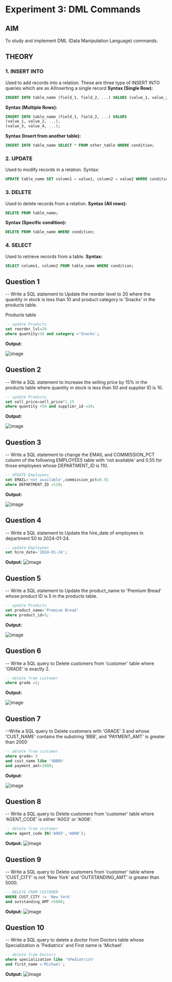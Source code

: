 # Experiment 3: DML Commands

## AIM
To study and implement DML (Data Manipulation Language) commands.

## THEORY

### 1. INSERT INTO
Used to add records into a relation.
These are three type of INSERT INTO queries which are as
A)Inserting a single record
**Syntax (Single Row):**
```sql
INSERT INTO table_name (field_1, field_2, ...) VALUES (value_1, value_2, ...);
```
**Syntax (Multiple Rows):**
```sql
INSERT INTO table_name (field_1, field_2, ...) VALUES
(value_1, value_2, ...),
(value_3, value_4, ...);
```
**Syntax (Insert from another table):**
```sql
INSERT INTO table_name SELECT * FROM other_table WHERE condition;
```
### 2. UPDATE
Used to modify records in a relation.
Syntax:
```sql
UPDATE table_name SET column1 = value1, column2 = value2 WHERE condition;
```
### 3. DELETE
Used to delete records from a relation.
**Syntax (All rows):**
```sql
DELETE FROM table_name;
```
**Syntax (Specific condition):**
```sql
DELETE FROM table_name WHERE condition;
```
### 4. SELECT
Used to retrieve records from a table.
**Syntax:**
```sql
SELECT column1, column2 FROM table_name WHERE condition;
```
**Question 1**
--
-- Write a SQL statement to Update the reorder level to 20 where the quantity in stock is less than 10 and product category is 'Snacks' in the products table.

Products table

```sql
-- update Products
set reorder_lvl=20
where quantity<10 and category ='Snacks';
```

**Output:**

![image](https://github.com/user-attachments/assets/a3334f41-72e3-4aa5-91d5-f581d4c936be)


**Question 2**
---
-- Write a SQL statement to Increase the selling price by 15% in the products table where quantity in stock is less than 50 and supplier ID is 10.

```sql
-- update Products 
set sell_price=sell_price*1.15
where quantity <50 and supplier_id =10;
```

**Output:**

![image](https://github.com/user-attachments/assets/fc46f7ac-16a5-4ed8-bbc8-394bf1cc52f3)


**Question 3**
---
-- Write a SQL statement to change the EMAIL and COMMISSION_PCT column of the following EMPLOYEES table with 'not available' and 0.55 for those employees whose DEPARTMENT_ID is 110.

```sql
-- UPDATE Employees
set EMAIL='not available',commission_pct=0.55
where DEPARTMENT_ID =110;
```

**Output:**

![image](https://github.com/user-attachments/assets/fd8fe539-22e3-4577-8e89-43bd357a52aa)


**Question 4**
---
-- Write a SQL statement to Update the hire_date of employees in department 50 to 2024-01-24.

```sql
-- update Employees
set hire_date='2024-01-24';
```

**Output:**
![image](https://github.com/user-attachments/assets/5e8bf7af-589a-4cc6-8d7e-dc5879b23a2e)




**Question 5**
---
-- Write a SQL statement to Update the product_name to 'Premium Bread' whose product ID is 5 in the products table.

```sql
-- update Products
set product_name='Premium Bread'
where product_id=5;
```

**Output:**

![image](https://github.com/user-attachments/assets/5ef6e40c-ac2c-47ec-b4ec-20219ad96748)


**Question 6**
---
-- Write a SQL query to Delete customers from 'customer' table where 'GRADE' is exactly 2.

```sql
-- delete from customer
where grade =2;
```

**Output:**

![image](https://github.com/user-attachments/assets/45abe323-3d75-4c2e-b131-5e49d82a4477)


**Question 7**
---
--Write a SQL query to Delete customers with 'GRADE' 3 and whose 'CUST_NAME' contains the substring 'BBB', and 'PAYMENT_AMT' is greater than 2000

```sql
-- delete from customer
where grade= 3 
and cust_name like '%BBB%' 
and payment_amt>2000;
```

**Output:**

![image](https://github.com/user-attachments/assets/778a59d0-e9c5-4bc6-b7a8-31ed1c6b711d)


**Question 8**
---
-- Write a SQL query to Delete customers from 'customer' table where 'AGENT_CODE' is either 'A003' or 'A008'.


```sql
-- delete from customer
where agent_code IN('A003','A008');
```

**Output:**
![image](https://github.com/user-attachments/assets/649e2c82-a669-4b95-b207-461aca128594)



**Question 9**
---
-- Write a SQL query to Delete customers from 'customer' table where 'CUST_CITY' is not 'New York' and 'OUTSTANDING_AMT' is greater than 5000.

```sql
-- DELETE FROM CUSTOMER
WHERE CUST_CITY != 'New York'
and outstanding_AMT >5000;
```

**Output:**
![image](https://github.com/user-attachments/assets/2e7d03bf-e42d-4fab-81aa-bfd1faf1edfc)


**Question 10**
---
-- Write a SQL query to delete a doctor from Doctors table whose Specialization is 'Pediatrics' and First name is 'Michael'.

```sql
-- delete from Doctors
where specialization like '%Pediatric%'
and first_name ='Michael';
```

**Output:**
![image](https://github.com/user-attachments/assets/1dc57635-b5d2-4fb7-9350-c8fdce99a768)


